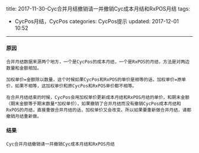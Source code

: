 title: 2017-11-30-Cyc合并月结撤销请一并撤销Cyc成本月结和RxPOS月结
tags:
  - CycPos月结，CycPos
categories: CycPos提示
updated: 2017-12-01 10:52
---
#### 原因

    合并月结数据来源两个地方，一个是CycPos的成本月结，一个是RxPOS的月结，方法是对两边数量和金额相加。
    
    加权单价=金额除以数量，这个时候如果CycPos和RxPOS的单价是相等的话，加权单价=原单价，如果不相等，这加权单价和原CycPos和RxPOS单价都不相等。
    
    在合并月结结束的时候，CycPos会用加权单价更新成本月结和RxPOS月结的单价，和期末金额（期末金额等于期末数量*加权单价），如果撤销了合并月结而没有撤销CycPos成本月结和RxPOS的月结，直接重做合并月结的话，加权单价又会改变。所以如果要重新做合并月结，请都撤销月结重新做。
    
#### 结果
    
    Cyc合并月结撤销请一并撤销Cyc成本月结和RxPOS月结
